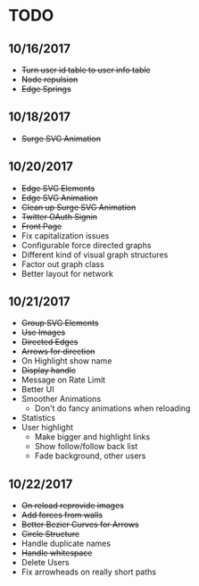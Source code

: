 # TODO

## 10/16/2017
 * ~~Turn user id table to user info table~~
 * ~~Node repulsion~~
 * ~~Edge Springs~~

 ## 10/18/2017
 * ~~Surge SVG Animation~~

## 10/20/2017
 * ~~Edge SVG Elements~~
 * ~~Edge SVG Animation~~
 * ~~Clean up Surge SVG Animation~~
 * ~~Twitter OAuth Signin~~
 * ~~Front Page~~
 * Fix capitalization issues
 * Configurable force directed graphs
 * Different kind of visual graph structures
 * Factor out graph class
 * Better layout for network

## 10/21/2017
 * ~~Group SVG Elements~~
 * ~~Use Images~~
 * ~~Directed Edges~~
 * ~~Arrows for direction~~
 * On Highlight show name
 * ~~Display handle~~
 * Message on Rate Limit
 * Better UI
 * Smoother Animations 
   * Don't do fancy animations when reloading
 * Statistics
 * User highlight
   * Make bigger and highlight links
   * Show follow/follow back list
   * Fade background, other users

## 10/22/2017
 * ~~On reload reprovide images~~
 * ~~Add forces from walls~~
 * ~~Better Bezier Curves for Arrows~~
 * ~~Circle Structure~~
 * Handle duplicate names
 * ~~Handle whitespace~~
 * Delete Users
 * Fix arrowheads on really short paths